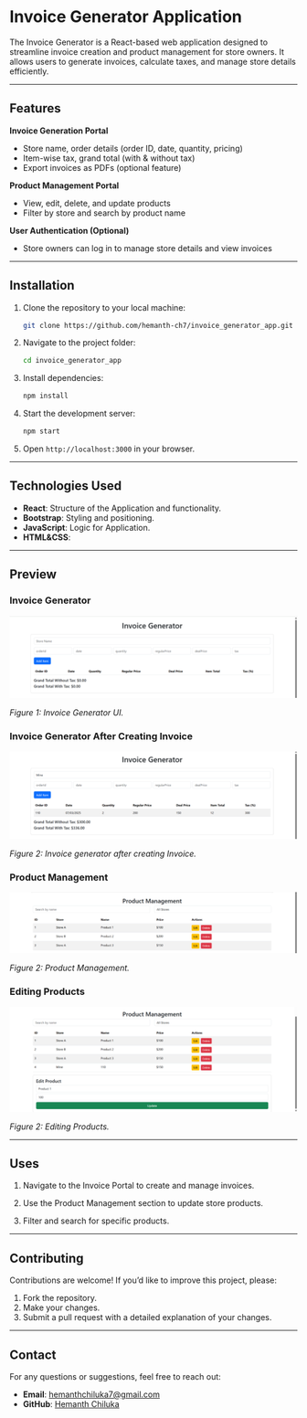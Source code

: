 # Invoice Generator Application

The Invoice Generator is a React-based web application designed to streamline invoice creation and product management for store owners. It allows users to generate invoices, calculate taxes, and manage store details efficiently.

---

## Features

**Invoice Generation Portal**

- Store name, order details (order ID, date, quantity, pricing)
- Item-wise tax, grand total (with & without tax)
- Export invoices as PDFs (optional feature)

**Product Management Portal**

- View, edit, delete, and update products
- Filter by store and search by product name

**User Authentication (Optional)**

- Store owners can log in to manage store details and view invoices

---

## Installation

1. Clone the repository to your local machine:
   ```bash
   git clone https://github.com/hemanth-ch7/invoice_generator_app.git

2. Navigate to the project folder:
   ```bash
   cd invoice_generator_app
   ```
3. Install dependencies:
   ```bash
   npm install
   ```
4. Start the development server:
   ```bash
   npm start
   ```
5. Open `http://localhost:3000` in your browser.

---

## Technologies Used

- **React**: Structure of the Application and functionality.
- **Bootstrap**: Styling and positioning.
- **JavaScript**: Logic for Application.
- **HTML&CSS**: 

---

## Preview

### Invoice Generator

![Screenshot 2024-12-23 131946](https://github.com/hemanth-ch7/invoice_generator_app/blob/main/public/Invoice%20Generator%20UI.png)

*Figure 1: Invoice Generator UI.*

### Invoice Generator After Creating Invoice 

![Screenshot 2024-12-23 132003](https://github.com/hemanth-ch7/invoice_generator_app/blob/main/public/Invoice%20generator%20After%20Created%20UI.png)

*Figure 2: Invoice generator after creating Invoice.*

### Product Management 

![Screenshot 2024-12-23 132003](https://github.com/hemanth-ch7/invoice_generator_app/blob/main/public/Product%20Management%20UI.png)

*Figure 2: Product Management.*

### Editing Products

![Screenshot 2024-12-23 132003](https://github.com/hemanth-ch7/invoice_generator_app/blob/main/public/Products%20Editing%20UI.png)

*Figure 2: Editing Products.*

---

## Uses

1. Navigate to the Invoice Portal to create and manage invoices.

2. Use the Product Management section to update store products.

3. Filter and search for specific products.

---

## Contributing

Contributions are welcome! If you’d like to improve this project, please:

1. Fork the repository.
2. Make your changes.
3. Submit a pull request with a detailed explanation of your changes.

---

## Contact

For any questions or suggestions, feel free to reach out:

- **Email**: [hemanthchiluka7@gmail.com](mailto:hemanthchiluka7@gmail.com)
- **GitHub**: [Hemanth Chiluka](https://github.com/hemanth-ch7?tab=repositories)

